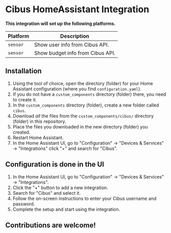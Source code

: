 # Cibus HomeAssistant Integration

**This integration will set up the following platforms.**

Platform | Description
-- | --
`sensor` | Show user info from Cibus API.
`sensor` | Show budget info from Cibus API.

## Installation

1. Using the tool of choice, open the directory (folder) for your Home Assistant configuration (where you find `configuration.yaml`).
2. If you do not have a `custom_components` directory (folder) there, you need to create it.
3. In the `custom_components` directory (folder), create a new folder called `cibus`.
4. Download _all_ the files from the `custom_components/cibus/` directory (folder) in this repository.
5. Place the files you downloaded in the new directory (folder) you created.
6. Restart Home Assistant.
7. In the Home Assistant UI, go to "Configuration" -> "Devices & Services" -> "Integrations" click "+" and search for "Cibus".

## Configuration is done in the UI

1. In the Home Assistant UI, go to "Configuration" -> "Devices & Services" -> "Integrations".
2. Click the "+" button to add a new integration.
3. Search for "Cibus" and select it.
4. Follow the on-screen instructions to enter your Cibus username and password.
5. Complete the setup and start using the integration.

<!---->

## Contributions are welcome!
